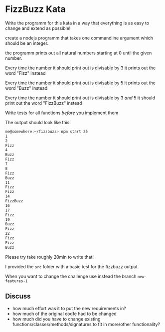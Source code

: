 # FizzBuzz Kata

Write the programm for this kata in a way that everything is as easy to change
and extend as possible!

create a nodejs programm that takes one commandline
argument which should be an integer.

the programm prints out all natural numbers starting at
0 until the given number.

Every time the number it should print out is divisable by 3
it prints out the word "Fizz" instead

Every time the number it should print out is divisable by 5
it prints out the word "Buzz" instead

Every time the number it should print out is divisable by 3 *and* 5
it should print out the word "FizzBuzz" instead

Write tests for all functions *before* you implement them

The output should look like this:

```bash
me@somewhere:~/fizzbuzz> npm start 25
1
2
Fizz
4
Buzz
Fizz
7
8
Fizz
Buzz
11
Fizz
Fizz
14
FizzBuzz
16
17
Fizz
19
Buzz
Fizz
22
Fizz
Fizz
Buzz
```

Please try take roughly 20min to write that!

I provided the `src` folder with a basic test for the fizzbuzz output.

When you want to change the challenge use instead the branch `new-features-1`

## Discuss

- how much effort was it to put the new requirements in?
- how much of the original codfe had to be changed
- how much did you have to change existing functions/classes/methods/signatures to fit in
  more/other functionality?